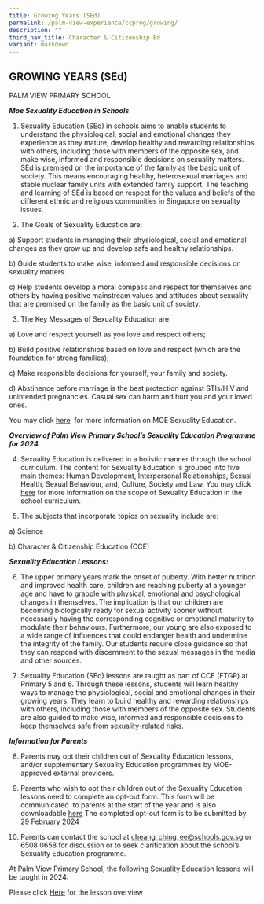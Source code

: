 ```yaml
---
title: Growing Years (SEd)
permalink: /palm-view-experience/ccprog/growing/
description: ""
third_nav_title: Character & Citizenship Ed
variant: markdown
---
```

## GROWING YEARS (SEd)

PALM VIEW PRIMARY SCHOOL


***Moe Sexuality Education in Schools***

  

1. Sexuality Education (SEd) in schools aims to enable students to understand the physiological, social and emotional changes they experience as they mature, develop healthy and rewarding relationships with others, including those with members of the opposite sex, and make wise, informed and responsible decisions on sexuality matters. SEd is premised on the importance of the family as the basic unit of society. This means encouraging healthy, heterosexual marriages and stable nuclear family units with extended family support. The teaching and learning of SEd is based on respect for the values and beliefs of the different ethnic and religious communities in Singapore on sexuality issues.

  

2. The Goals of Sexuality Education are:

a)  Support students in managing their physiological, social and emotional changes as they grow up and develop safe and healthy relationships. 
    
b)  Guide students to make wise, informed and responsible decisions on sexuality matters. 
    
c)  Help students develop a moral compass and respect for themselves and others by having positive mainstream values and attitudes about sexuality that are premised on the family as the basic unit of society. 
    

  

3. The Key Messages of Sexuality Education are:

  

a) Love and respect yourself as you love and respect others;
    
b)  Build positive relationships based on love and respect (which are the foundation for strong families);
    
c)  Make responsible decisions for yourself, your family and society.
    
d)  Abstinence before marriage is the best protection against STIs/HIV and unintended pregnancies. Casual sex can harm and hurt you and your loved ones.
    

  

You may click [here](https://go.gov.sg/moe-sexuality-education)  for more information on MOE Sexuality Education.



***Overview of Palm View Primary School’s Sexuality Education Programme for 2024***

  
4. Sexuality Education is delivered in a holistic manner through the school curriculum. The content for Sexuality Education is grouped into five main themes: Human Development, Interpersonal Relationships, Sexual Health, Sexual Behaviour, and, Culture, Society and Law. You may click [here](https://go.gov.sg/moe-sexuality-education-scope) for more information on the scope of Sexuality Education in the school curriculum.


5. The subjects that incorporate topics on sexuality include are:

a)  Science

b) Character & Citizenship Education  (CCE)



***Sexuality Education Lessons:*** 

6. The upper primary years mark the onset of puberty. With better nutrition and improved health care, children are reaching puberty at a younger age and have to grapple with physical, emotional and psychological changes in themselves. The implication is that our children are becoming biologically ready for sexual activity sooner without necessarily having the corresponding cognitive or emotional maturity to modulate their behaviours. Furthermore, our young are also exposed to a wide range of influences that could endanger health and undermine the integrity of the family. Our students require close guidance so that they can respond with discernment to the sexual messages in the media and other sources. 

  
  

7.  Sexuality Education (SEd) lessons are taught as part of CCE (FTGP) at Primary 5 and 6. Through these lessons, students will learn healthy ways to manage the physiological, social and emotional changes in their growing years. They learn to build healthy and rewarding relationships with others, including those with members of the opposite sex. Students are also guided to make wise, informed and responsible decisions to keep themselves safe from sexuality-related risks. 

  

***Information for Parents***

  

8. Parents may opt their children out of Sexuality Education lessons, and/or supplementary Sexuality Education programmes by MOE-approved external providers. 

  
9. Parents who wish to opt their children out of the Sexuality Education lessons need to complete an opt-out form. This form will be communicated  to parents at the start of the year and is also downloadable [here](https://form.gov.sg/65d016ac78eb2819346914c1) The completed opt-out form is to be submitted by 29 February 2024

10. Parents can contact the school at [cheang\_ching\_ee@schools.gov.sg](mailto:cheang_ching_ee@schools.gov.sg) or 6508 0658 for discussion or to seek clarification about the school’s Sexuality Education programme.

 At Palm View Primary School, the following Sexuality Education lessons will be taught in 2024:
 
 Please click [Here](/files/For%20Parents%20(2024)/PLVPS_2024_Info_on_CCE__FTGP__Growing_Years_Lesson_Overview.pdf) for the lesson overview